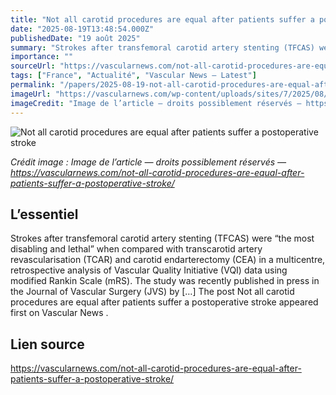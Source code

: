 ```yaml
---
title: "Not all carotid procedures are equal after patients suffer a postoperative stroke"
date: "2025-08-19T13:48:54.000Z"
publishedDate: "19 août 2025"
summary: "Strokes after transfemoral carotid artery stenting (TFCAS) were “the most disabling and lethal” when compared with transcarotid artery revascularisation (TCAR) and carotid endarterectomy (CEA) in a multicentre, retrospective analysis of Vascular Quality Initiative (VQI) data using modified Rankin Scale (mRS). The study was recently published in press in the Journal of Vascular Surgery (JVS) by [&#8230;] The post Not all carotid procedures are equal after patients suffer a postoperative stroke appeared first on Vascular News ."
importance: ""
sourceUrl: "https://vascularnews.com/not-all-carotid-procedures-are-equal-after-patients-suffer-a-postoperative-stroke/"
tags: ["France", "Actualité", "Vascular News — Latest"]
permalink: "/papers/2025-08-19-not-all-carotid-procedures-are-equal-after-patients-suffer-a-postoperative-stroke"
imageUrl: "https://vascularnews.com/wp-content/uploads/sites/7/2025/08/Mohammed-Hamouda-and-Mahmoud-B-Malas.png"
imageCredit: "Image de l’article — droits possiblement réservés — https://vascularnews.com/not-all-carotid-procedures-are-equal-after-patients-suffer-a-postoperative-stroke/"
---
```


![Not all carotid procedures are equal after patients suffer a postoperative stroke](https://vascularnews.com/wp-content/uploads/sites/7/2025/08/Mohammed-Hamouda-and-Mahmoud-B-Malas.png)

*Crédit image : Image de l’article — droits possiblement réservés — https://vascularnews.com/not-all-carotid-procedures-are-equal-after-patients-suffer-a-postoperative-stroke/*

## L’essentiel

Strokes after transfemoral carotid artery stenting (TFCAS) were “the most disabling and lethal” when compared with transcarotid artery revascularisation (TCAR) and carotid endarterectomy (CEA) in a multicentre, retrospective analysis of Vascular Quality Initiative (VQI) data using modified Rankin Scale (mRS). The study was recently published in press in the Journal of Vascular Surgery (JVS) by [&#8230;] The post Not all carotid procedures are equal after patients suffer a postoperative stroke appeared first on Vascular News .

## Lien source

https://vascularnews.com/not-all-carotid-procedures-are-equal-after-patients-suffer-a-postoperative-stroke/
